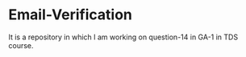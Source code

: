 # Email-Verification
It is a repository in which I am working on question-14 in GA-1 in TDS course.
